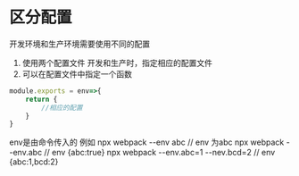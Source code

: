 # 区分配置
开发环境和生产环境需要使用不同的配置
1. 使用两个配置文件
    开发和生产时，指定相应的配置文件
2. 可以在配置文件中指定一个函数
```js
module.exports = env=>{
    return {
        //相应的配置
    }
}
```
env是由命令传入的
例如 npx webpack --env abc // env 为abc
npx webpack --env.abc // env {abc:true}
npx webpack --env.abc=1 --nev.bcd=2 // env {abc:1,bcd:2}